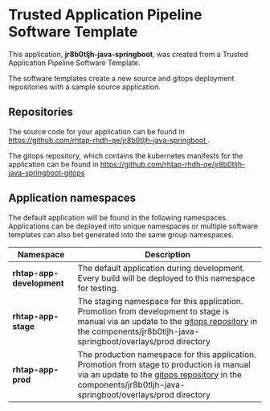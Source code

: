# Trusted Application Pipeline Software Template

This application, **jr8b0tljh-java-springboot**, was created from a Trusted Application Pipeline Software Template.

The software templates create a new source and gitops deployment repositories with a sample source application. 

## Repositories

The source code for your application can be found in [https://github.com/rhtap-rhdh-qe/jr8b0tljh-java-springboot ](https://github.com/rhtap-rhdh-qe/jr8b0tljh-java-springboot ).
 
The gitops repository, which contains the kubernetes manifests for the application can be found in 
[https://github.com/rhtap-rhdh-qe/jr8b0tljh-java-springboot-gitops ](https://github.com/rhtap-rhdh-qe/jr8b0tljh-java-springboot-gitops ) 

## Application namespaces 

The default application will be found in the following namespaces. Applications can be deployed into unique namespaces or multiple software templates can also bet generated into the same group namespaces.  

|  Namespace   |  Description   |  
| -------- | -------- |   
| **rhtap-app-development** | The default application during development. Every build will be deployed to this namespace for testing. | 
| **rhtap-app-stage** | The staging namespace for this application. Promotion from development to stage is manual via an update to the [gitops repository](https://github.com/rhtap-rhdh-qe/jr8b0tljh-java-springboot-gitops ) in the components/jr8b0tljh-java-springboot/overlays/prod directory |  
| **rhtap-app-prod** | The production namespace for this application. Promotion from stage to production is manual via an update to the [gitops repository](https://github.com/rhtap-rhdh-qe/jr8b0tljh-java-springboot-gitops ) in the components/jr8b0tljh-java-springboot/overlays/prod directory | 